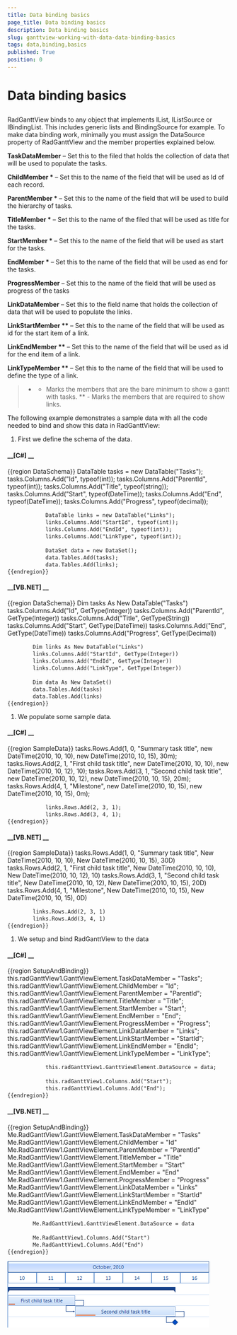 ```yaml
---
title: Data binding basics
page_title: Data binding basics
description: Data binding basics
slug: ganttview-working-with-data-data-binding-basics
tags: data,binding,basics
published: True
position: 0
---
```


# Data binding basics



## 

RadGanttView binds to any object that implements IList, IListSource or IBindingList. This includes generic lists and BindingSource for example.
          To make data binding work, minimally you must assign the DataSource property of RadGanttView and the member properties explained below.
        

__TaskDataMember__ – Set this to the filed that holds the collection of data that will be used to populate the tasks.
        

__ChildMember *__ – Set this to the name of the field that will be used as Id of each record.
        

__ParentMember *__ – Set this to the name of the field that will be used to build the hierarchy of tasks.
        

__TitleMember *__ – Set this to the name of the filed that will be used as title for the tasks.
        

__StartMember *__ – Set this to the name of the field that will be used as start for the tasks.
        

__EndMember *__ – Set this to the name of the field that will be used as end for the tasks.
        

__ProgressMember__ – Set this to the name of the field that will be used as progress of the tasks
        

__LinkDataMember__ – Set this to the field name that holds the collection of data that will be used to populate the links.
        

__LinkStartMember **__ – Set this to the name of the field that will be used as id for the start item of a link.
        

__LinkEndMember **__ – Set this to the name of the field that will be used as id for the end item of a link.
        

__LinkTypeMember **__ – Set this to the name of the field that will be used to define the type of a link.
        

>* - Marks the members that are the bare minimum to show a gantt with tasks.
          ** - Marks the members that are required to show links.
          

The following example demonstrates a sample data with all the code needed to bind and show this data in RadGanttView:
        

1. First we define the schema of the data.
            

#### __[C#] __

{{region DataSchema}}
	            DataTable tasks = new DataTable("Tasks");
	            tasks.Columns.Add("Id", typeof(int));
	            tasks.Columns.Add("ParentId", typeof(int));
	            tasks.Columns.Add("Title", typeof(string));
	            tasks.Columns.Add("Start", typeof(DateTime));
	            tasks.Columns.Add("End", typeof(DateTime));
	            tasks.Columns.Add("Progress", typeof(decimal));
	
	            DataTable links = new DataTable("Links");
	            links.Columns.Add("StartId", typeof(int));
	            links.Columns.Add("EndId", typeof(int));
	            links.Columns.Add("LinkType", typeof(int));
	
	            DataSet data = new DataSet();
	            data.Tables.Add(tasks);
	            data.Tables.Add(links);
	{{endregion}}



#### __[VB.NET] __

{{region DataSchema}}
	        Dim tasks As New DataTable("Tasks")
	        tasks.Columns.Add("Id", GetType(Integer))
	        tasks.Columns.Add("ParentId", GetType(Integer))
	        tasks.Columns.Add("Title", GetType(String))
	        tasks.Columns.Add("Start", GetType(DateTime))
	        tasks.Columns.Add("End", GetType(DateTime))
	        tasks.Columns.Add("Progress", GetType(Decimal))
	
	        Dim links As New DataTable("Links")
	        links.Columns.Add("StartId", GetType(Integer))
	        links.Columns.Add("EndId", GetType(Integer))
	        links.Columns.Add("LinkType", GetType(Integer))
	
	        Dim data As New DataSet()
	        data.Tables.Add(tasks)
	        data.Tables.Add(links)
	{{endregion}}



1. We populate some sample data.
            

#### __[C#] __

{{region SampleData}}
	            tasks.Rows.Add(1, 0, "Summary task title", new DateTime(2010, 10, 10), new DateTime(2010, 10, 15), 30m);
	            tasks.Rows.Add(2, 1, "First child task title", new DateTime(2010, 10, 10), new DateTime(2010, 10, 12), 10);
	            tasks.Rows.Add(3, 1, "Second child task title", new DateTime(2010, 10, 12), new DateTime(2010, 10, 15), 20m);
	            tasks.Rows.Add(4, 1, "Milestone", new DateTime(2010, 10, 15), new DateTime(2010, 10, 15), 0m);
	
	            links.Rows.Add(2, 3, 1);
	            links.Rows.Add(3, 4, 1);
	{{endregion}}



#### __[VB.NET] __

{{region SampleData}}
	        tasks.Rows.Add(1, 0, "Summary task title", New DateTime(2010, 10, 10), New DateTime(2010, 10, 15), 30D)
	        tasks.Rows.Add(2, 1, "First child task title", New DateTime(2010, 10, 10), New DateTime(2010, 10, 12), 10)
	        tasks.Rows.Add(3, 1, "Second child task title", New DateTime(2010, 10, 12), New DateTime(2010, 10, 15), 20D)
	        tasks.Rows.Add(4, 1, "Milestone", New DateTime(2010, 10, 15), New DateTime(2010, 10, 15), 0D)
	
	        links.Rows.Add(2, 3, 1)
	        links.Rows.Add(3, 4, 1)
	{{endregion}}



1. We setup and bind RadGanttView to the data
            

#### __[C#] __

{{region SetupAndBinding}}
	            this.radGanttView1.GanttViewElement.TaskDataMember = "Tasks";
	            this.radGanttView1.GanttViewElement.ChildMember = "Id";
	            this.radGanttView1.GanttViewElement.ParentMember = "ParentId";
	            this.radGanttView1.GanttViewElement.TitleMember = "Title";
	            this.radGanttView1.GanttViewElement.StartMember = "Start";
	            this.radGanttView1.GanttViewElement.EndMember = "End";
	            this.radGanttView1.GanttViewElement.ProgressMember = "Progress";
	            this.radGanttView1.GanttViewElement.LinkDataMember = "Links";
	            this.radGanttView1.GanttViewElement.LinkStartMember = "StartId";
	            this.radGanttView1.GanttViewElement.LinkEndMember = "EndId";
	            this.radGanttView1.GanttViewElement.LinkTypeMember = "LinkType";
	
	            this.radGanttView1.GanttViewElement.DataSource = data;
	
	            this.radGanttView1.Columns.Add("Start");
	            this.radGanttView1.Columns.Add("End");
	{{endregion}}



#### __[VB.NET] __

{{region SetupAndBinding}}
	        Me.RadGanttView1.GanttViewElement.TaskDataMember = "Tasks"
	        Me.RadGanttView1.GanttViewElement.ChildMember = "Id"
	        Me.RadGanttView1.GanttViewElement.ParentMember = "ParentId"
	        Me.RadGanttView1.GanttViewElement.TitleMember = "Title"
	        Me.RadGanttView1.GanttViewElement.StartMember = "Start"
	        Me.RadGanttView1.GanttViewElement.EndMember = "End"
	        Me.RadGanttView1.GanttViewElement.ProgressMember = "Progress"
	        Me.RadGanttView1.GanttViewElement.LinkDataMember = "Links"
	        Me.RadGanttView1.GanttViewElement.LinkStartMember = "StartId"
	        Me.RadGanttView1.GanttViewElement.LinkEndMember = "EndId"
	        Me.RadGanttView1.GanttViewElement.LinkTypeMember = "LinkType"
	
	        Me.RadGanttView1.GanttViewElement.DataSource = data
	
	        Me.RadGanttView1.Columns.Add("Start")
	        Me.RadGanttView1.Columns.Add("End")
	{{endregion}}

![ganttview-working-with-data-data-binding-basics 001](images/ganttview-working-with-data-data-binding-basics001.png)
